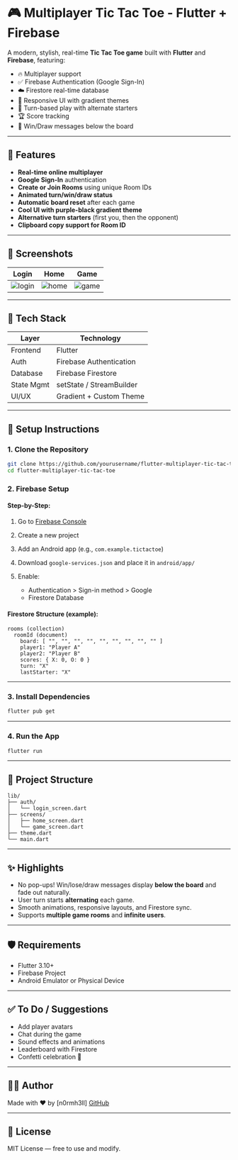 # 🎮 Multiplayer Tic Tac Toe - Flutter + Firebase

A modern, stylish, real-time **Tic Tac Toe game** built with **Flutter** and **Firebase**, featuring:

* 🔥 Multiplayer support
* ✅ Firebase Authentication (Google Sign-In)
* ☁️ Firestore real-time database
* 🎨 Responsive UI with gradient themes
* 🔁 Turn-based play with alternate starters
* 🏆 Score tracking
* 🎉 Win/Draw messages below the board

---

## 🚀 Features

* **Real-time online multiplayer**
* **Google Sign-In** authentication
* **Create or Join Rooms** using unique Room IDs
* **Animated turn/win/draw status**
* **Automatic board reset** after each game
* **Cool UI with purple-black gradient theme**
* **Alternative turn starters** (first you, then the opponent)
* **Clipboard copy support for Room ID**

---

## 📱 Screenshots

| Login                           | Home                          | Game                          |
| ------------------------------- | ----------------------------- | ----------------------------- |
| ![login](screenshots/login.png) | ![home](screenshots/home.png) | ![game](screenshots/game.png) |

---

## 🧠 Tech Stack

| Layer      | Technology               |
| ---------- | ------------------------ |
| Frontend   | Flutter                  |
| Auth       | Firebase Authentication  |
| Database   | Firebase Firestore       |
| State Mgmt | setState / StreamBuilder |
| UI/UX      | Gradient + Custom Theme  |

---

## 🔧 Setup Instructions

### 1. Clone the Repository

```bash
git clone https://github.com/yourusername/flutter-multiplayer-tic-tac-toe.git
cd flutter-multiplayer-tic-tac-toe
```

### 2. Firebase Setup

#### Step-by-Step:

1. Go to [Firebase Console](https://console.firebase.google.com/)
2. Create a new project
3. Add an Android app (e.g., `com.example.tictactoe`)
4. Download `google-services.json` and place it in `android/app/`
5. Enable:

   * Authentication > Sign-in method > Google
   * Firestore Database

#### Firestore Structure (example):

```
rooms (collection)
  roomId (document)
    board: [ "", "", "", "", "", "", "", "", "" ]
    player1: "Player A"
    player2: "Player B"
    scores: { X: 0, O: 0 }
    turn: "X"
    lastStarter: "X"
```

---

### 3. Install Dependencies

```bash
flutter pub get
```

---

### 4. Run the App

```bash
flutter run
```

---

## 📂 Project Structure

```
lib/
├── auth/
│   └── login_screen.dart
├── screens/
│   ├── home_screen.dart
│   └── game_screen.dart
├── theme.dart
└── main.dart
```

---

## ✨ Highlights

* No pop-ups! Win/lose/draw messages display **below the board** and fade out naturally.
* User turn starts **alternating** each game.
* Smooth animations, responsive layouts, and Firestore sync.
* Supports **multiple game rooms** and **infinite users**.

---

## 🛡️ Requirements

* Flutter 3.10+
* Firebase Project
* Android Emulator or Physical Device

---

## ✅ To Do / Suggestions

* Add player avatars
* Chat during the game
* Sound effects and animations
* Leaderboard with Firestore
* Confetti celebration 🎉

---

## 🧑‍💻 Author

Made with ❤️ by \[n0rmh3ll]
[GitHub](https://github.com/n0rmh3ll)

---

## 📃 License

MIT License — free to use and modify.

